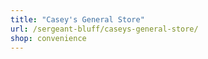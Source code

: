 ```yaml
---
title: "Casey's General Store"
url: /sergeant-bluff/caseys-general-store/
shop: convenience
---
```


